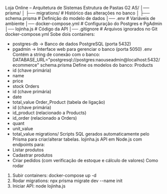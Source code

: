 Loja Online – Arquitetura de Sistemas
Estrutura de Pastas
G2 AS/
│── prisma/
│   ├── migrations/        # Histórico das alterações no banco
│   ├── schema.prisma      # Definição do modelo de dados
│── .env                   # Variáveis de ambiente
│── docker-compose.yml     # Configuração do Postgres e PgAdmin
│── lojinha.js             # Código da API
│── .gitignore             # Arquivos ignorados no Git
docker-compose.yml
Sobe dois containers:
- postgres-db → Banco de dados PostgreSQL (porta 5432)
- pgadmin → Interface web para gerenciar o banco (porta 5050)
.env
Contém a string de conexão com o banco:
DATABASE_URL="postgresql://postgres:naouseadmin@localhost:5432/ecommerce"
schema.prisma
Define os modelos do banco:
Products
- id (chave primária)
- name
- price
- stock
Orders
- id (chave primária)
- date
- total_value
Order_Product (tabela de ligação)
- id (chave primária)
- id_product (relacionado a Products)
- id_order (relacionado a Orders)
- quant
- unit_value
- total_value
migrations/
Scripts SQL gerados automaticamente pelo Prisma para criar/alterar tabelas.
lojinha.js
API em Node.js com endpoints para:
- Listar produtos
- Cadastrar produtos
- Criar pedidos (com verificação de estoque e cálculo de valores)
Como rodar
1. Subir containers:
   docker-compose up -d
2. Rodar migrations:
   npx prisma migrate dev --name init
3. Iniciar API:
   node lojinha.js

